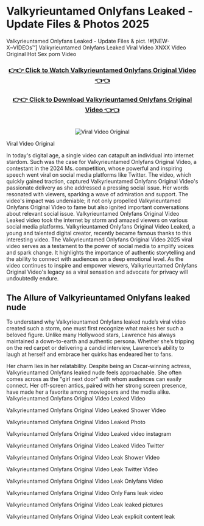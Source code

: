 # Valkyrieuntamed Onlyfans Leaked - Update Files & Photos 2025

Valkyrieuntamed Onlyfans Leaked - Update Files & pict. !#[NEW-X~VIDEOs™] Valkyrieuntamed Onlyfans Leaked Viral Video XNXX Video Original Hot Sex porn Video
<br>
<div align="center">
<h3><a href="https://links2leaks.com/valkyrieuntamed" rel="nofollow">👉👉 Click to Watch Valkyrieuntamed Onlyfans Original Video 👈👈</a></h3>
<h3><a href="https://links2leaks.com/valkyrieuntamed" rel="nofollow">👉👉 Click to Download Valkyrieuntamed Onlyfans Original Video 👈👈</a></h3>
<br>
<a href="https://links2leaks.com/valkyrieuntamed" rel="nofollow"><img src="https://i.ibb.co/Gkj2r4b/banner.png" alt="Viral Video Original" style="max-width: 100%; display: inline-block;" data-target="animated-image.originalImage"></a>
</div>

Viral Video Original

In today's digital age, a single video can catapult an individual into internet stardom. Such was the case for Valkyrieuntamed Onlyfans Original Video, a contestant in the 2024 Ms. competition, whose powerful and inspiring speech went viral on social media platforms like Twitter.
The video, which quickly gained traction, captured Valkyrieuntamed Onlyfans Original Video's passionate delivery as she addressed a pressing social issue. Her words resonated with viewers, sparking a wave of admiration and support. The video's impact was undeniable; it not only propelled Valkyrieuntamed Onlyfans Original Video to fame but also ignited important conversations about relevant social issue.
Valkyrieuntamed Onlyfans Original Video Leaked video took the internet by storm and amazed viewers on various social media platforms. Valkyrieuntamed Onlyfans Original Video Leaked, a young and talented digital creator, recently became famous thanks to this interesting video.
The Valkyrieuntamed Onlyfans Original Video 2025 viral video serves as a testament to the power of social media to amplify voices and spark change. It highlights the importance of authentic storytelling and the ability to connect with audiences on a deep emotional level. As the video continues to inspire and empower viewers, Valkyrieuntamed Onlyfans Original Video's legacy as a viral sensation and advocate for privacy will undoubtedly endure.

<h2>The Allure of Valkyrieuntamed Onlyfans leaked nude</h2>


To understand why Valkyrieuntamed Onlyfans leaked nude’s viral video created such a storm, one must first recognize what makes her such a beloved figure. Unlike many Hollywood stars, Lawrence has always maintained a down-to-earth and authentic persona. Whether she’s tripping on the red carpet or delivering a candid interview, Lawrence’s ability to laugh at herself and embrace her quirks has endeared her to fans.

Her charm lies in her relatability. Despite being an Oscar-winning actress, Valkyrieuntamed Onlyfans leaked nude feels approachable. She often comes across as the "girl next door" with whom audiences can easily connect. Her off-screen antics, paired with her strong screen presence, have made her a favorite among moviegoers and the media alike.
Valkyrieuntamed Onlyfans Original Video Leaked Video

Valkyrieuntamed Onlyfans Original Video Leaked Shower Video

Valkyrieuntamed Onlyfans Original Video Leaked Photo

Valkyrieuntamed Onlyfans Original Video Leaked video instagram

Valkyrieuntamed Onlyfans Original Video Leaked Video Twitter

Valkyrieuntamed Onlyfans Original Video Leak Shower Video

Valkyrieuntamed Onlyfans Original Video Leak Twitter Video

Valkyrieuntamed Onlyfans Original Video Leak Onlyfans Video

Valkyrieuntamed Onlyfans Original Video Only Fans leak video

Valkyrieuntamed Onlyfans Original Video Leak leaked pictures

Valkyrieuntamed Onlyfans Original Video Leak explicit content leak